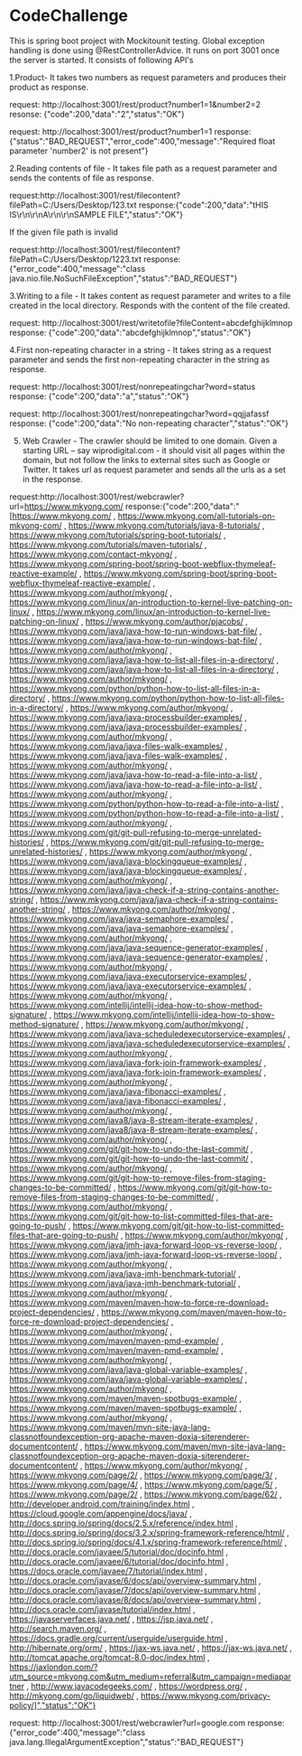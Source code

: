 # CodeChallenge

This is spring boot project with Mockitounit testing. Global exception handling is done using @RestControllerAdvice. 
It runs on port 3001 once the server is started.
It consists of following API's

1.Product- It takes two numbers as request parameters and produces their product as response.

request: http://localhost:3001/rest/product?number1=1&number2=2
resonse: {"code":200,"data":"2","status":"OK"}

request: http://localhost:3001/rest/product?number1=1
response: {"status":"BAD_REQUEST","error_code":400,"message":"Required float parameter 'number2' is not present"}

2.Reading contents of file - It takes file path as a request parameter and sends the contents of file as response.

request:http://localhost:3001/rest/filecontent?filePath=C:/Users/Desktop/123.txt
response:{"code":200,"data":"tHIS IS\r\n\r\nA\r\n\r\nSAMPLE FILE","status":"OK"}

If the given file path is invalid

request:http://localhost:3001/rest/filecontent?filePath=C:/Users/Desktop/1223.txt
response:{"error_code":400,"message":"class java.nio.file.NoSuchFileException","status":"BAD_REQUEST"}

3.Writing to a file - It takes content as request parameter and writes to a file created in the local directory. Responds with the content of the file created.

request: http://localhost:3001/rest/writetofile?fileContent=abcdefghijklmnop
response: {"code":200,"data":"abcdefghijklmnop","status":"OK"}

4.First non-repeating character in a string - It takes string as a request parameter and sends the first non-repeating character in the string as response.

request: http://localhost:3001/rest/nonrepeatingchar?word=status
response: {"code":200,"data":"a","status":"OK"}

request: http://localhost:3001/rest/nonrepeatingchar?word=qqjjafassf
response: {"code":200,"data":"No non-repeating character","status":"OK"}

5. Web Crawler - The crawler should be limited to one domain. Given a starting URL – say wiprodigital.com - it should visit all pages within the domain, but not follow the links to external sites such as Google or Twitter.
It takes url as request parameter and sends all the urls as a set in the response.

request:http://localhost:3001/rest/webcrawler?url=https://www.mkyong.com/
response:{"code":200,"data":"[https://www.mkyong.com/ ,  https://www.mkyong.com/all-tutorials-on-mkyong-com/ ,  https://www.mkyong.com/tutorials/java-8-tutorials/ ,  https://www.mkyong.com/tutorials/spring-boot-tutorials/ ,  https://www.mkyong.com/tutorials/maven-tutorials/ ,  https://www.mkyong.com/contact-mkyong/ ,  https://www.mkyong.com/spring-boot/spring-boot-webflux-thymeleaf-reactive-example/ ,  https://www.mkyong.com/spring-boot/spring-boot-webflux-thymeleaf-reactive-example/ ,  https://www.mkyong.com/author/mkyong/ ,  https://www.mkyong.com/linux/an-introduction-to-kernel-live-patching-on-linux/ ,  https://www.mkyong.com/linux/an-introduction-to-kernel-live-patching-on-linux/ ,  https://www.mkyong.com/author/pjacobs/ ,  https://www.mkyong.com/java/java-how-to-run-windows-bat-file/ ,  https://www.mkyong.com/java/java-how-to-run-windows-bat-file/ ,  https://www.mkyong.com/author/mkyong/ ,  https://www.mkyong.com/java/java-how-to-list-all-files-in-a-directory/ ,  https://www.mkyong.com/java/java-how-to-list-all-files-in-a-directory/ ,  https://www.mkyong.com/author/mkyong/ ,  https://www.mkyong.com/python/python-how-to-list-all-files-in-a-directory/ ,  https://www.mkyong.com/python/python-how-to-list-all-files-in-a-directory/ ,  https://www.mkyong.com/author/mkyong/ ,  https://www.mkyong.com/java/java-processbuilder-examples/ ,  https://www.mkyong.com/java/java-processbuilder-examples/ ,  https://www.mkyong.com/author/mkyong/ ,  https://www.mkyong.com/java/java-files-walk-examples/ ,  https://www.mkyong.com/java/java-files-walk-examples/ ,  https://www.mkyong.com/author/mkyong/ ,  https://www.mkyong.com/java/java-how-to-read-a-file-into-a-list/ ,  https://www.mkyong.com/java/java-how-to-read-a-file-into-a-list/ ,  https://www.mkyong.com/author/mkyong/ ,  https://www.mkyong.com/python/python-how-to-read-a-file-into-a-list/ ,  https://www.mkyong.com/python/python-how-to-read-a-file-into-a-list/ ,  https://www.mkyong.com/author/mkyong/ ,  https://www.mkyong.com/git/git-pull-refusing-to-merge-unrelated-histories/ ,  https://www.mkyong.com/git/git-pull-refusing-to-merge-unrelated-histories/ ,  https://www.mkyong.com/author/mkyong/ ,  https://www.mkyong.com/java/java-blockingqueue-examples/ ,  https://www.mkyong.com/java/java-blockingqueue-examples/ ,  https://www.mkyong.com/author/mkyong/ ,  https://www.mkyong.com/java/java-check-if-a-string-contains-another-string/ ,  https://www.mkyong.com/java/java-check-if-a-string-contains-another-string/ ,  https://www.mkyong.com/author/mkyong/ ,  https://www.mkyong.com/java/java-semaphore-examples/ ,  https://www.mkyong.com/java/java-semaphore-examples/ ,  https://www.mkyong.com/author/mkyong/ ,  https://www.mkyong.com/java/java-sequence-generator-examples/ ,  https://www.mkyong.com/java/java-sequence-generator-examples/ ,  https://www.mkyong.com/author/mkyong/ ,  https://www.mkyong.com/java/java-executorservice-examples/ ,  https://www.mkyong.com/java/java-executorservice-examples/ ,  https://www.mkyong.com/author/mkyong/ ,  https://www.mkyong.com/intellij/intellij-idea-how-to-show-method-signature/ ,  https://www.mkyong.com/intellij/intellij-idea-how-to-show-method-signature/ ,  https://www.mkyong.com/author/mkyong/ ,  https://www.mkyong.com/java/java-scheduledexecutorservice-examples/ ,  https://www.mkyong.com/java/java-scheduledexecutorservice-examples/ ,  https://www.mkyong.com/author/mkyong/ ,  https://www.mkyong.com/java/java-fork-join-framework-examples/ ,  https://www.mkyong.com/java/java-fork-join-framework-examples/ ,  https://www.mkyong.com/author/mkyong/ ,  https://www.mkyong.com/java/java-fibonacci-examples/ ,  https://www.mkyong.com/java/java-fibonacci-examples/ ,  https://www.mkyong.com/author/mkyong/ ,  https://www.mkyong.com/java8/java-8-stream-iterate-examples/ ,  https://www.mkyong.com/java8/java-8-stream-iterate-examples/ ,  https://www.mkyong.com/author/mkyong/ ,  https://www.mkyong.com/git/git-how-to-undo-the-last-commit/ ,  https://www.mkyong.com/git/git-how-to-undo-the-last-commit/ ,  https://www.mkyong.com/author/mkyong/ ,  https://www.mkyong.com/git/git-how-to-remove-files-from-staging-changes-to-be-committed/ ,  https://www.mkyong.com/git/git-how-to-remove-files-from-staging-changes-to-be-committed/ ,  https://www.mkyong.com/author/mkyong/ ,  https://www.mkyong.com/git/git-how-to-list-committed-files-that-are-going-to-push/ ,  https://www.mkyong.com/git/git-how-to-list-committed-files-that-are-going-to-push/ ,  https://www.mkyong.com/author/mkyong/ ,  https://www.mkyong.com/java/jmh-java-forward-loop-vs-reverse-loop/ ,  https://www.mkyong.com/java/jmh-java-forward-loop-vs-reverse-loop/ ,  https://www.mkyong.com/author/mkyong/ ,  https://www.mkyong.com/java/java-jmh-benchmark-tutorial/ ,  https://www.mkyong.com/java/java-jmh-benchmark-tutorial/ ,  https://www.mkyong.com/author/mkyong/ ,  https://www.mkyong.com/maven/maven-how-to-force-re-download-project-dependencies/ ,  https://www.mkyong.com/maven/maven-how-to-force-re-download-project-dependencies/ ,  https://www.mkyong.com/author/mkyong/ ,  https://www.mkyong.com/maven/maven-pmd-example/ ,  https://www.mkyong.com/maven/maven-pmd-example/ ,  https://www.mkyong.com/author/mkyong/ ,  https://www.mkyong.com/java/java-global-variable-examples/ ,  https://www.mkyong.com/java/java-global-variable-examples/ ,  https://www.mkyong.com/author/mkyong/ ,  https://www.mkyong.com/maven/maven-spotbugs-example/ ,  https://www.mkyong.com/maven/maven-spotbugs-example/ ,  https://www.mkyong.com/author/mkyong/ ,  https://www.mkyong.com/maven/mvn-site-java-lang-classnotfoundexception-org-apache-maven-doxia-siterenderer-documentcontent/ ,  https://www.mkyong.com/maven/mvn-site-java-lang-classnotfoundexception-org-apache-maven-doxia-siterenderer-documentcontent/ ,  https://www.mkyong.com/author/mkyong/ ,  https://www.mkyong.com/page/2/ ,  https://www.mkyong.com/page/3/ ,  https://www.mkyong.com/page/4/ ,  https://www.mkyong.com/page/5/ ,  https://www.mkyong.com/page/2/ ,  https://www.mkyong.com/page/62/ ,  http://developer.android.com/training/index.html ,  https://cloud.google.com/appengine/docs/java/ ,  http://docs.spring.io/spring/docs/2.5.x/reference/index.html ,  http://docs.spring.io/spring/docs/3.2.x/spring-framework-reference/html/ ,  http://docs.spring.io/spring/docs/4.1.x/spring-framework-reference/html/ ,  http://docs.oracle.com/javaee/5/tutorial/doc/docinfo.html ,  http://docs.oracle.com/javaee/6/tutorial/doc/docinfo.html ,  https://docs.oracle.com/javaee/7/tutorial/index.html ,  http://docs.oracle.com/javase/6/docs/api/overview-summary.html ,  http://docs.oracle.com/javase/7/docs/api/overview-summary.html ,  http://docs.oracle.com/javase/8/docs/api/overview-summary.html ,  http://docs.oracle.com/javase/tutorial/index.html ,  https://javaserverfaces.java.net/ ,  https://jsp.java.net/ ,  http://search.maven.org/ ,  https://docs.gradle.org/current/userguide/userguide.html ,  http://hibernate.org/orm/ ,  https://jax-ws.java.net/ ,  https://jax-ws.java.net/ ,  http://tomcat.apache.org/tomcat-8.0-doc/index.html ,  https://jaxlondon.com/?utm_source=mkyong.com&utm_medium=referral&utm_campaign=mediapartner ,  http://www.javacodegeeks.com/ ,  https://wordpress.org/ ,  http://mkyong.com/go/liquidweb/ ,  https://www.mkyong.com/privacy-policy/]","status":"OK"}

request: http://localhost:3001/rest/webcrawler?url=google.com
response: {"error_code":400,"message":"class java.lang.IllegalArgumentException","status":"BAD_REQUEST"}
